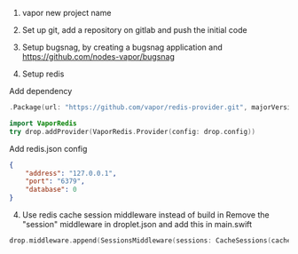 1) vapor new project name

2) Set up git, add a repository on gitlab and push the initial code

3) Setup bugsnag, by creating a bugsnag application and https://github.com/nodes-vapor/bugsnag

3) Setup redis

Add dependency
```swift
.Package(url: "https://github.com/vapor/redis-provider.git", majorVersion: 1)
```

```swift
import VaporRedis
try drop.addProvider(VaporRedis.Provider(config: drop.config))
```

Add redis.json config
```json
{
    "address": "127.0.0.1",
    "port": "6379",
    "database": 0
}

```

4) Use redis cache session middleware instead of build in
Remove the "session" middleware in droplet.json and add this in main.swift

```swift
drop.middleware.append(SessionsMiddleware(sessions: CacheSessions(cache: drop.cache)))
```
